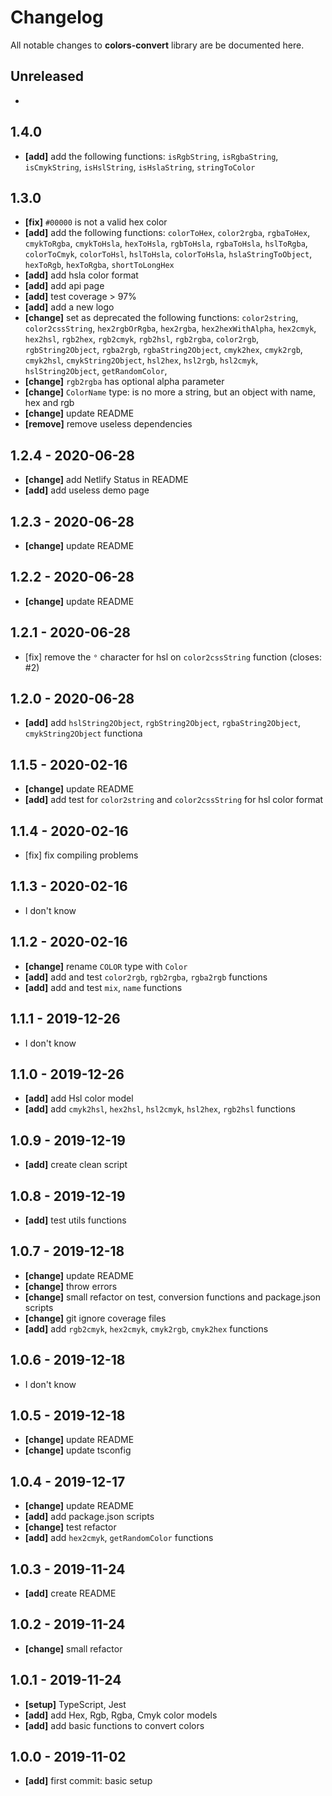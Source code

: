 # Changelog

All notable changes to **colors-convert** library are be documented here.

## Unreleased

-

## 1.4.0

- **[add]** add the following functions: `isRgbString`, `isRgbaString`, `isCmykString`, `isHslString`, `isHslaString`, `stringToColor`

## 1.3.0

- **[fix]** `#00000` is not a valid hex color
- **[add]** add the following functions: `colorToHex`, `color2rgba`, `rgbaToHex`, `cmykToRgba`, `cmykToHsla`, `hexToHsla`, `rgbToHsla`, `rgbaToHsla`, `hslToRgba`, `colorToCmyk`, `colorToHsl`, `hslToHsla`, `colorToHsla`, `hslaStringToObject`, `hexToRgb`, `hexToRgba`, `shortToLongHex`
- **[add]** add hsla color format
- **[add]** add api page
- **[add]** test coverage > 97%
- **[add]** add a new logo
- **[change]** set as deprecated the following functions: `color2string`, `color2cssString`, `hex2rgbOrRgba`, `hex2rgba`, `hex2hexWithAlpha`, `hex2cmyk`, `hex2hsl`, `rgb2hex`, `rgb2cmyk`, `rgb2hsl`, `rgb2rgba`, `color2rgb`, `rgbString2Object`, `rgba2rgb`, `rgbaString2Object`, `cmyk2hex`, `cmyk2rgb`, `cmyk2hsl`, `cmykString2Object`, `hsl2hex`, `hsl2rgb`, `hsl2cmyk`, `hslString2Object`, `getRandomColor`,
- **[change]** `rgb2rgba` has optional alpha parameter
- **[change]** `ColorName` type: is no more a string, but an object with name, hex and rgb
- **[change]** update README
- **[remove]** remove useless dependencies

## 1.2.4 - 2020-06-28

- **[change]** add Netlify Status in README
- **[add]** add useless demo page

## 1.2.3 - 2020-06-28

- **[change]** update README

## 1.2.2 - 2020-06-28

- **[change]** update README

## 1.2.1 - 2020-06-28

- [fix] remove the `°` character for hsl on `color2cssString` function (closes: #2)

## 1.2.0 - 2020-06-28

- **[add]** add `hslString2Object`, `rgbString2Object`, `rgbaString2Object`, `cmykString2Object` functiona

## 1.1.5 - 2020-02-16

- **[change]** update README
- **[add]** add test for `color2string` and `color2cssString` for hsl color format

## 1.1.4 - 2020-02-16

- [fix] fix compiling problems

## 1.1.3 - 2020-02-16

- I don't know

## 1.1.2 - 2020-02-16

- **[change]** rename `COLOR` type with `Color`
- **[add]** add and test `color2rgb`, `rgb2rgba`, `rgba2rgb` functions
- **[add]** add and test `mix`, `name` functions

## 1.1.1 - 2019-12-26

- I don't know

## 1.1.0 - 2019-12-26

- **[add]** add Hsl color model
- **[add]** add `cmyk2hsl`, `hex2hsl`, `hsl2cmyk`, `hsl2hex`, `rgb2hsl` functions

## 1.0.9 - 2019-12-19

- **[add]** create clean script

## 1.0.8 - 2019-12-19

- **[add]** test utils functions

## 1.0.7 - 2019-12-18

- **[change]** update README
- **[change]** throw errors
- **[change]** small refactor on test, conversion functions and package.json scripts
- **[change]** git ignore coverage files
- **[add]** add `rgb2cmyk`, `hex2cmyk`, `cmyk2rgb`, `cmyk2hex` functions

## 1.0.6 - 2019-12-18

- I don't know

## 1.0.5 - 2019-12-18

- **[change]** update README
- **[change]** update tsconfig

## 1.0.4 - 2019-12-17

- **[change]** update README
- **[add]** add package.json scripts
- **[change]** test refactor
- **[add]** add `hex2cmyk`, `getRandomColor` functions

## 1.0.3 - 2019-11-24

- **[add]** create README

## 1.0.2 - 2019-11-24

- **[change]** small refactor

## 1.0.1 - 2019-11-24

- **[setup]** TypeScript, Jest
- **[add]** add Hex, Rgb, Rgba, Cmyk color models
- **[add]** add basic functions to convert colors

## 1.0.0 - 2019-11-02

- **[add]** first commit: basic setup
